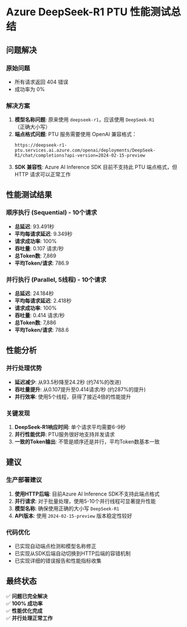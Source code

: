 # Azure DeepSeek-R1 PTU 性能测试总结

## 问题解决

### 原始问题
- 所有请求返回 404 错误
- 成功率为 0%

### 解决方案
1. **模型名称问题**: 原来使用 `deepseek-r1`，应该使用 `DeepSeek-R1`（正确大小写）
2. **端点格式问题**: PTU 服务需要使用 OpenAI 兼容格式：
   ```
   https://deepseek-r1-ptu.services.ai.azure.com/openai/deployments/DeepSeek-R1/chat/completions?api-version=2024-02-15-preview
   ```
3. **SDK 兼容性**: Azure AI Inference SDK 目前不支持此 PTU 端点格式，但 HTTP 请求可以正常工作

## 性能测试结果

### 顺序执行 (Sequential) - 10个请求
- **总延迟**: 93.491秒
- **平均每请求延迟**: 9.349秒
- **请求成功率**: 100%
- **吞吐量**: 0.107 请求/秒
- **总Token数**: 7,869
- **平均Token/请求**: 786.9

### 并行执行 (Parallel, 5线程) - 10个请求
- **总延迟**: 24.184秒
- **平均每请求延迟**: 2.418秒
- **请求成功率**: 100%
- **吞吐量**: 0.414 请求/秒
- **总Token数**: 7,886
- **平均Token/请求**: 788.6

## 性能分析

### 并行处理优势
- **延迟减少**: 从93.5秒降至24.2秒 (约74%的改进)
- **吞吐量提升**: 从0.107提升至0.414请求/秒 (约287%的提升)
- **并行效率**: 使用5个线程，获得了接近4倍的性能提升

### 关键发现
1. **DeepSeek-R1响应时间**: 单个请求平均需要6-9秒
2. **并行性能优异**: PTU服务很好地支持并发请求
3. **一致的Token输出**: 不管是顺序还是并行，平均Token数基本一致

## 建议

### 生产部署建议
1. **使用HTTP后端**: 目前Azure AI Inference SDK不支持此端点格式
2. **并行请求**: 对于批量处理，使用5-10个并行线程可显著提升性能
3. **模型名称**: 确保使用正确的大小写 `DeepSeek-R1`
4. **API版本**: 使用 `2024-02-15-preview` 版本稳定性较好

### 代码优化
- 已实现自动端点检测和模型名称修正
- 已实现从SDK后端自动切换到HTTP后端的容错机制
- 已实现详细的错误报告和性能指标收集

## 最终状态
✅ **问题已完全解决**  
✅ **100% 成功率**  
✅ **性能优化完成**  
✅ **并行处理正常工作**
